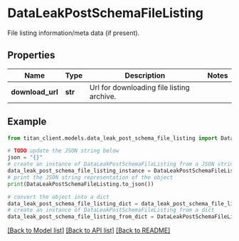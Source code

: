 # DataLeakPostSchemaFileListing

File listing information/meta data (if present).

## Properties

Name | Type | Description | Notes
------------ | ------------- | ------------- | -------------
**download_url** | **str** | Url for downloading file listing archive. | 

## Example

```python
from titan_client.models.data_leak_post_schema_file_listing import DataLeakPostSchemaFileListing

# TODO update the JSON string below
json = "{}"
# create an instance of DataLeakPostSchemaFileListing from a JSON string
data_leak_post_schema_file_listing_instance = DataLeakPostSchemaFileListing.from_json(json)
# print the JSON string representation of the object
print(DataLeakPostSchemaFileListing.to_json())

# convert the object into a dict
data_leak_post_schema_file_listing_dict = data_leak_post_schema_file_listing_instance.to_dict()
# create an instance of DataLeakPostSchemaFileListing from a dict
data_leak_post_schema_file_listing_from_dict = DataLeakPostSchemaFileListing.from_dict(data_leak_post_schema_file_listing_dict)
```
[[Back to Model list]](../README.md#documentation-for-models) [[Back to API list]](../README.md#documentation-for-api-endpoints) [[Back to README]](../README.md)


